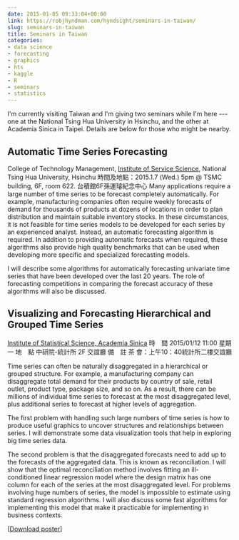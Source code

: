 ```yaml
---
date: 2015-01-05 09:33:04+00:00
link: https://robjhyndman.com/hyndsight/seminars-in-taiwan/
slug: seminars-in-taiwan
title: Seminars in Taiwan
categories:
- data science
- forecasting
- graphics
- hts
- kaggle
- R
- seminars
- statistics
---
```


I'm currently visiting Taiwan and I'm giving two seminars while I'm here --- one at the National Tsing Hua University in Hsinchu, and the other at Academia Sinica in Taipei. Details are below for those who might be nearby.<!-- more -->


## Automatic Time Series Forecasting


College of Technology Management, [Institute of Service Science](http://www.iss.nthu.edu.tw/),
National Tsing Hua University, Hsinchu
時間及地點：2015.1.7 (Wed.) 5pm @ TSMC building, 6F, room 622. 台積館6F孫運璿紀念中心
Many applications require a large number of time series to be forecast completely automatically. For example, manufacturing companies often require weekly forecasts of demand for thousands of products at dozens of locations in order to plan distribution and maintain suitable inventory stocks. In these circumstances, it is not feasible for time series models to be developed for each series by an experienced analyst. Instead, an automatic forecasting algorithm is required. In addition to providing automatic forecasts when required, these algorithms also provide high quality benchmarks that can be used when developing more specific and specialized forecasting models.

I will describe some algorithms for automatically forecasting univariate time series that have been developed over the last 20 years. The role of forecasting competitions in comparing the forecast accuracy of these algorithms will also be discussed.



## Visualizing and Forecasting Hierarchical and Grouped Time Series


[Institute of Statistical Science, Academia Sinica](http://www.stat.sinica.edu.tw/statnewsite/seminar/show/1986/)
時　間 2015/01/12 11:00 星期一
地　點 中研院-統計所 2F 交誼廳
備　註 茶 會：上午10：40統計所二樓交誼廳

Time series can often be naturally disaggregated in a hierarchical or grouped structure. For example, a manufacturing company can disaggregate total demand for their products by country of sale, retail outlet, product type, package size, and so on. As a result, there can be millions of individual time series to forecast at the most disaggregated level, plus additional series to forecast at higher levels of aggregation.

The first problem with handling such large numbers of time series is how to produce useful graphics to uncover structures and relationships between series. I will demonstrate some data visualization tools that help in exploring big time series data.

The second problem is that the disaggregated forecasts need to add up to the forecasts of the aggregated data. This is known as reconciliation. I will show that the optimal reconciliation method involves fitting an ill-conditioned linear regression model where the design matrix has one column for each of the series at the most disaggregated level. For problems involving huge numbers of series, the model is impossible to estimate using standard regression algorithms. I will also discuss some fast algorithms for implementing this model that make it practicable for implementing in business contexts.

[[Download poster](http://www.stat.sinica.edu.tw/statnewsite/seminar/download/1986/)]
